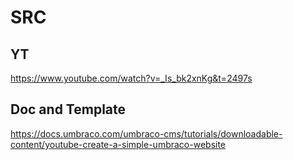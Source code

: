 # SRC

## YT
https://www.youtube.com/watch?v=_Is_bk2xnKg&t=2497s


## Doc and Template
https://docs.umbraco.com/umbraco-cms/tutorials/downloadable-content/youtube-create-a-simple-umbraco-website